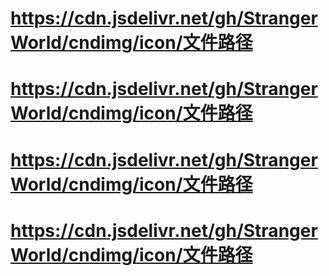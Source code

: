 # https://cdn.jsdelivr.net/gh/StrangerWorld/cndimg/icon/文件路径
# https://cdn.jsdelivr.net/gh/StrangerWorld/cndimg/icon/文件路径
# https://cdn.jsdelivr.net/gh/StrangerWorld/cndimg/icon/文件路径
# https://cdn.jsdelivr.net/gh/StrangerWorld/cndimg/icon/文件路径
